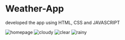 # Weather-App
developed the app using HTML, CSS and JAVASCRIPT

![homepage](https://github.com/user-attachments/assets/8ed6821f-6f26-4306-88e6-42a900789ce3)
![cloudy](https://github.com/user-attachments/assets/18d0edf4-0e17-4131-9505-3a4079e9c3e1)
![clear](https://github.com/user-attachments/assets/9fbf0e32-3df0-45ae-b115-3ee203a6e1c7)
![rainy](https://github.com/user-attachments/assets/ffeebb57-83e6-4ae2-875a-bae33f720619)
